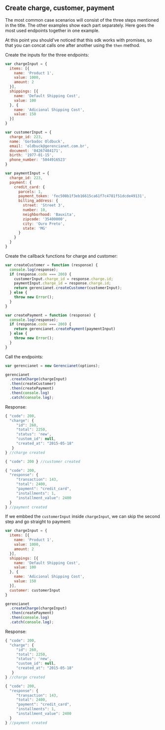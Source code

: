 ## Create charge, customer, payment

The most common case scenarios will consist of the three steps mentioned in the title. The other examples show each part separately. Here goes the most used endpoints together in one example.

At this point you should've noticed that this sdk works with promises, so that you can concat calls one after another using the `then` method.

Create the inputs for the three endpoints:

```js
var chargeInput = {
  items: [{
    name: 'Product 1',
    value: 1000,
    amount: 2
  }],
  shippings: [{
    name: 'Default Shipping Cost',
    value: 100
  }, {
    name: 'Adicional Shipping Cost',
    value: 150
  }]
}

var customerInput = {
  charge_id: 223,
  name: 'Gorbadoc Oldbuck',
  email: 'oldbuck@gerencianet.com.br',
  document: '04267484171',
  birth: '1977-01-15',
  phone_number: '5044916523'
}

var paymentInput = {
  charge_id: 223,
  payment: {
    credit_card: {
      parcels: 1,
      payment_token: 'fec500b1f3eb16615ca61f7c4781f51dcde49131',
      billing_address: {
        street: 'Street 3',
        number: 10,
        neighborhood: 'Bauxita',
        zipcode: '35400000',
        city: 'Ouro Preto',
        state: 'MG'
      }
    }
  }
}
```

Create the callback functions for charge and customer:

```js
var createCustomer = function (response) {
  console.log(response);
  if (response.code === 200) {
    customerInput.charge_id = response.charge.id;
    paymentInput.charge_id = response.charge.id;
    return gerencianet.createCustomer(customerInput);
  } else {
    throw new Error();
  }
}

var createPayment = function (response) {
  console.log(response);
  if (response.code === 200) {
    return gerencianet.createPayment(paymentInput)
  } else {
    throw new Error();
  }
}
```

Call the endpoints:

```js
var gerencianet = new Gerencianet(options);

gerencianet
  .createCharge(chargeInput)
  .then(createCustomer)
  .then(createPayment)
  .then(console.log)
  .catch(console.log);
```

Response:

```js
{ "code": 200,
  "charge": {
     "id": 260,
     "total": 2250,
     "status": 'new',
     "custom_id": null,
     "created_at": "2015-05-18"
   }
} //charge created

{ "code": 200 } //customer created

{ "code": 200,
  "response": {
     "transaction": 143,
     "total": 2400,
     "payment": "credit_card",
     "installments": 1,
     "installment_value": 2400
  }
} //payment created
```


If we embbed the `customerInput` inside `chargeInput`, we can skip the second step and go straight to payment:

```js
var chargeInput = {
  items: [{
    name: 'Product 1',
    value: 1000,
    amount: 2
  }],
  shippings: [{
    name: 'Default Shipping Cost',
    value: 100
  }, {
    name: 'Adicional Shipping Cost',
    value: 150
  }],
  customer: customerInput
}

gerencianet
  .createCharge(chargeInput)
  .then(createPayment)
  .then(console.log)
  .catch(console.log);
```

Response:

```js
{ "code": 200,
  "charge": {
     "id": 260,
     "total": 2250,
     "status": 'new',
     "custom_id": null,
     "created_at": "2015-05-18"
   }
} //charge created

{ "code": 200,
  "response": {
     "transaction": 143,
     "total": 2400,
     "payment": "credit_card",
     "installments": 1,
     "installment_value": 2400
  }
} //payment created
```
